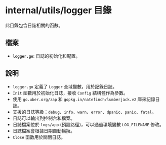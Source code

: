# internal/utils/logger 目錄

此目錄包含日誌相關的函數。

## 檔案

- **`logger.go`**: 日誌的初始化和配置。

## 說明

- `logger.go` 定義了 `Logger` 全域變數，用於記錄日誌。
- `Init` 函數用於初始化日誌，接收 `Config` 結構體作為參數。
- 使用 `go.uber.org/zap` 和 `gopkg.in/natefinch/lumberjack.v2` 庫來記錄日誌。
- 支援的日誌等級：`debug`、`info`、`warn`、`error`、`dpanic`、`panic`、`fatal`。
- 日誌可以輸出到控制台和檔案。
- 日誌檔案位於 `logs/app` (預設路徑)，可以通過環境變數 `LOG_FILENAME` 修改。
- 日誌檔案會根據日期自動輪換。
- `Close` 函數用於關閉日誌。
